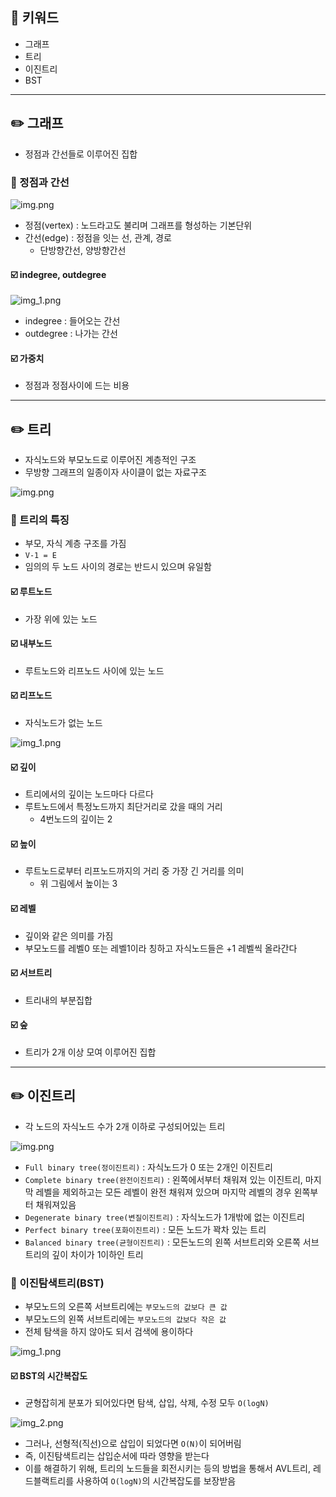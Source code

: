 ## 📓 키워드

- 그래프
- 트리
- 이진트리
- BST

---

## ✏️ 그래프

- 정점과 간선들로 이루어진 집합

### 💭 정점과 간선

![img.png](../img/그래프.png)

- 정점(vertex) : 노드라고도 불리며 그래프를 형성하는 기본단위
- 간선(edge) : 정점을 잇는 선, 관계, 경로
  - 단방향간선, 양방향간선

#### ☑️ indegree, outdegree

![img_1.png](../img/indegree,outdegree.png)

- indegree : 들어오는 간선
- outdegree : 나가는 간선

#### ☑️ 가중치

- 정점과 정점사이에 드는 비용

---

## ✏️ 트리

- 자식노드와 부모노드로 이루어진 계층적인 구조
- 무방향 그래프의 일종이자 사이클이 없는 자료구조

![img.png](../img/트리1.png)

### 💭 트리의 특징

- 부모, 자식 계층 구조를 가짐
- `V-1 = E`
- 임의의 두 노드 사이의 경로는 반드시 있으며 유일함

#### ☑️ 루트노드

- 가장 위에 있는 노드

#### ☑️ 내부노드

- 루트노드와 리프노드 사이에 있는 노드

#### ☑️ 리프노드

- 자식노드가 없는 노드

![img_1.png](../img/트리2.png)

#### ☑️ 깊이

- 트리에서의 깊이는 노드마다 다르다
- 루트노드에서 특정노드까지 최단거리로 갔을 때의 거리
  - 4번노드의 깊이는 2

#### ☑️ 높이

- 루트노드로부터 리프노드까지의 거리 중 가장 긴 거리를 의미
  - 위 그림에서 높이는 3

#### ☑️ 레벨

- 깊이와 같은 의미를 가짐
- 부모노드를 레벨0 또는 레벨1이라 칭하고 자식노드들은 +1 레벨씩 올라간다

#### ☑️ 서브트리

- 트리내의 부분집합

#### ☑️ 숲

- 트리가 2개 이상 모여 이루어진 집합

---

## ✏️ 이진트리

- 각 노드의 자식노드 수가 2개 이하로 구성되어있는 트리

![img.png](../img/이진트리.png)

- `Full binary tree(정이진트리)` : 자식노드가 0 또는 2개인 이진트리
- `Complete binary tree(완전이진트리)` : 왼쪽에서부터 채워져 있는 이진트리, 마지막 레벨을 제외하고는 모든 레벨이 완전 채워져 있으며 마지막 레벨의 경우 왼쪽부터 채워져있음
- `Degenerate binary tree(변질이진트리)` : 자식노드가 1개밖에 없는 이진트리
- `Perfect binary tree(포화이진트리)` : 모든 노드가 꽉차 있는 트리
- `Balanced binary tree(균형이진트리)` : 모든노드의 왼쪽 서브트리와 오른쪽 서브트리의 깊이 차이가 1이하인 트리

### 💭 이진탐색트리(BST)

- 부모노드의 오른쪽 서브트리에는 `부모노드의 값보다 큰 값`
- 부모노드의 왼쪽 서브트리에는 `부모노드의 값보다 작은 값`
- 전체 탐색을 하지 않아도 되서 검색에 용이하다

![img_1.png](../img/BST.png)

#### ☑️ BST의 시간복잡도

- 균형잡히게 분포가 되어있다면 탐색, 삽입, 삭제, 수정 모두 `O(logN)`

![img_2.png](../img/선형이진트리.png)

- 그러나, 선형적(직선)으로 삽입이 되었다면 `O(N)`이 되어버림
- 즉, 이진탐색트리는 삽입순서에 따라 영향을 받는다
- 이를 해결하기 위해, 트리의 노드들을 회전시키는 등의 방법을 통해서 AVL트리, 레드블랙트리를 사용하여 `O(logN)`의 시간복잡도를 보장받음
